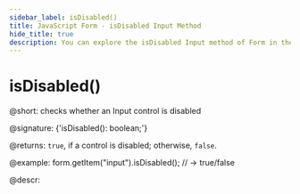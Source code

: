 ```yaml
---
sidebar_label: isDisabled()
title: JavaScript Form - isDisabled Input Method 
hide_title: true
description: You can explore the isDisabled Input method of Form in the documentation of the DHTMLX JavaScript UI library. Browse developer guides and API reference, try out code examples and live demos, and download a free 30-day evaluation version of DHTMLX Suite 7.
---
```

 
# isDisabled()

@short: checks whether an Input control is disabled

@signature: {'isDisabled(): boolean;'}

@returns:
`true`, if a control is disabled; otherwise, `false`.

@example:
form.getItem("input").isDisabled(); 
// -> true/false

@descr:
